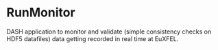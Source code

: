 # RunMonitor
DASH application to monitor and validate (simple consistency checks on HDF5 datafiles) data getting recorded in real time at EuXFEL. 
